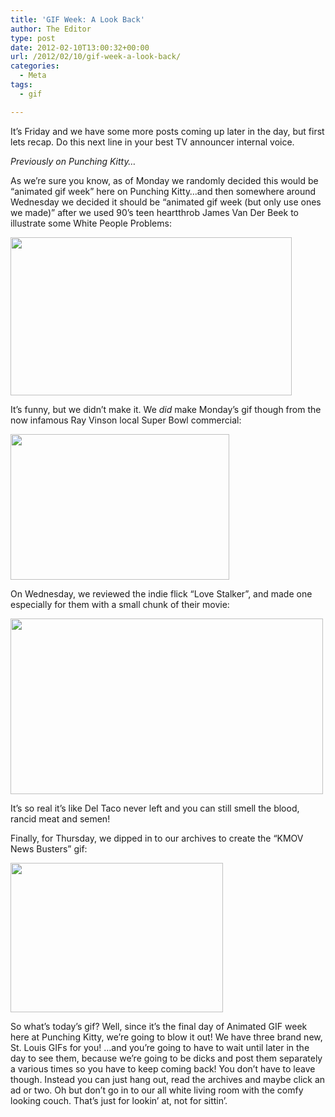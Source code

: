 ```yaml
---
title: 'GIF Week: A Look Back'
author: The Editor
type: post
date: 2012-02-10T13:00:32+00:00
url: /2012/02/10/gif-week-a-look-back/
categories:
  - Meta
tags:
  - gif

---
```

It&#8217;s Friday and we have some more posts coming up later in the day, but first lets recap. Do this next line in your best TV announcer internal voice.

_Previously on Punching Kitty&#8230;_

As we&#8217;re sure you know, as of Monday we randomly decided this would be &#8220;animated gif week&#8221; here on Punching Kitty&#8230;and then somewhere around Wednesday we decided it should be &#8220;animated gif week (but only use ones we made)&#8221; after we used 90&#8217;s teen heartthrob James Van Der Beek to illustrate some White People Problems:

<img class="aligncenter" title="Dawson Cries" src="http://i.imgur.com/M2XRz.gif" alt="" width="450" height="253" />

It&#8217;s funny, but we didn&#8217;t make it. We _did_ make Monday&#8217;s gif though from the now infamous Ray Vinson local Super Bowl commercial:

<img class="aligncenter" title="Ray Vinson SB Commercial" src="http://i.imgur.com/jBenT.gif" alt="" width="350" height="233" />

On Wednesday, we reviewed the indie flick &#8220;Love Stalker&#8221;, and made one especially for them with a small chunk of their movie:

<img class="aligncenter" title="Love Stalker Pete Del Taco" src="http://i.imgur.com/Z0arf.gif" alt="" width="500" height="281" />

It&#8217;s so real it&#8217;s like Del Taco never left and you can still smell the blood, rancid meat and semen!

Finally, for Thursday, we dipped in to our archives to create the &#8220;KMOV News Busters&#8221; gif:

<img class="aligncenter" title="News Busters" src="http://i.imgur.com/yYuWJ.gif" alt="" width="340" height="239" />

So what&#8217;s today&#8217;s gif? Well, since it&#8217;s the final day of Animated GIF week here at Punching Kitty, we&#8217;re going to blow it out! We have three brand new, St. Louis GIFs for you! &#8230;and you&#8217;re going to have to wait until later in the day to see them, because we&#8217;re going to be dicks and post them separately a various times so you have to keep coming back! You don&#8217;t have to leave though. Instead you can just hang out, read the archives and maybe click an ad or two. Oh but don&#8217;t go in to our all white living room with the comfy looking couch. That&#8217;s just for lookin&#8217; at, not for sittin&#8217;.